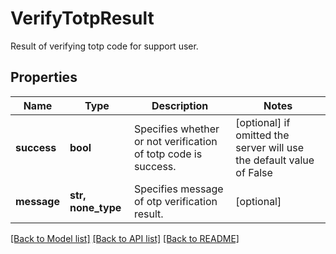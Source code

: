 # VerifyTotpResult

Result of verifying totp code for support user.

## Properties
Name | Type | Description | Notes
------------ | ------------- | ------------- | -------------
**success** | **bool** | Specifies whether or not verification of totp code is success. | [optional]  if omitted the server will use the default value of False
**message** | **str, none_type** | Specifies message of otp verification result. | [optional] 

[[Back to Model list]](../README.md#documentation-for-models) [[Back to API list]](../README.md#documentation-for-api-endpoints) [[Back to README]](../README.md)


